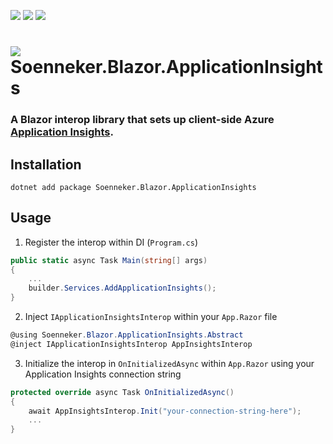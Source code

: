[![](https://img.shields.io/nuget/v/Soenneker.Blazor.ApplicationInsights.svg?style=for-the-badge)](https://www.nuget.org/packages/Soenneker.Blazor.ApplicationInsights/)
[![](https://img.shields.io/github/actions/workflow/status/soenneker/soenneker.blazor.applicationinsights/publish-package.yml?style=for-the-badge)](https://github.com/soenneker/soenneker.blazor.applicationinsights/actions/workflows/publish-package.yml)
[![](https://img.shields.io/nuget/dt/Soenneker.Blazor.ApplicationInsights.svg?style=for-the-badge)](https://www.nuget.org/packages/Soenneker.Blazor.ApplicationInsights/)

# ![](https://user-images.githubusercontent.com/4441470/224455560-91ed3ee7-f510-4041-a8d2-3fc093025112.png) Soenneker.Blazor.ApplicationInsights
### A Blazor interop library that sets up client-side Azure [Application Insights](https://learn.microsoft.com/en-us/azure/azure-monitor/app/app-insights-overview?tabs=net).

## Installation

```
dotnet add package Soenneker.Blazor.ApplicationInsights
```

## Usage

1. Register the interop within DI (`Program.cs`)

```csharp
public static async Task Main(string[] args)
{
    ...
    builder.Services.AddApplicationInsights();
}
```

2. Inject `IApplicationInsightsInterop` within your `App.Razor` file

```csharp
@using Soenneker.Blazor.ApplicationInsights.Abstract
@inject IApplicationInsightsInterop AppInsightsInterop
```

3. Initialize the interop in `OnInitializedAsync` within `App.Razor` using your Application Insights connection string

```csharp
protected override async Task OnInitializedAsync()
{
    await AppInsightsInterop.Init("your-connection-string-here");
    ...
}
```